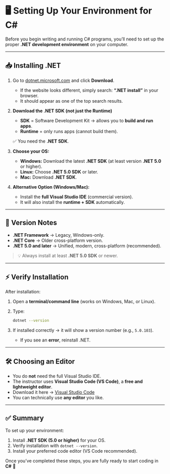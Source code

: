 # 🖥️ Setting Up Your Environment for C\#

Before you begin writing and running C# programs, you’ll need to set up the proper **.NET development environment** on your computer.

---

## 📥 Installing .NET

1. Go to [dotnet.microsoft.com](https://dotnet.microsoft.com) and click **Download**.

   * If the website looks different, simply search: **“.NET install”** in your browser.
   * It should appear as one of the top search results.

2. **Download the .NET SDK (not just the Runtime)**

   * **SDK** = Software Development Kit → allows you to **build and run apps**.
   * **Runtime** = only runs apps (cannot build them).

   ✅ You need the **.NET SDK**.

3. **Choose your OS:**

   * **Windows:** Download the latest **.NET SDK** (at least version **.NET 5.0** or higher).
   * **Linux:** Choose **.NET 5.0 SDK** or later.
   * **Mac:** Download **.NET SDK**.

4. **Alternative Option (Windows/Mac):**

   * Install the **full Visual Studio IDE** (commercial version).
   * It will also install the **runtime + SDK** automatically.

---

## 🧾 Version Notes

* **.NET Framework** → Legacy, Windows-only.
* **.NET Core** → Older cross-platform version.
* **.NET 5.0 and later** → Unified, modern, cross-platform (recommended).

> 💡 Always install at least **.NET 5.0 SDK** or newer.

---

## ⚡ Verify Installation

After installation:

1. Open a **terminal/command line** (works on Windows, Mac, or Linux).
2. Type:

   ```bash
   dotnet --version
   ```
3. If installed correctly → it will show a version number (e.g., `5.0.103`).

   * If you see an **error**, reinstall .NET.

---

## 🛠️ Choosing an Editor

* You do **not** need the full Visual Studio IDE.
* The instructor uses **Visual Studio Code (VS Code)**, a **free and lightweight editor**.
* Download it here → [Visual Studio Code](https://code.visualstudio.com)
* You can technically use **any editor** you like.

---

## ✅ Summary

To set up your environment:

1. Install **.NET SDK (5.0 or higher)** for your OS.
2. Verify installation with `dotnet --version`.
3. Install your preferred code editor (VS Code recommended).

Once you’ve completed these steps, you are fully ready to start coding in **C#** 🚀
